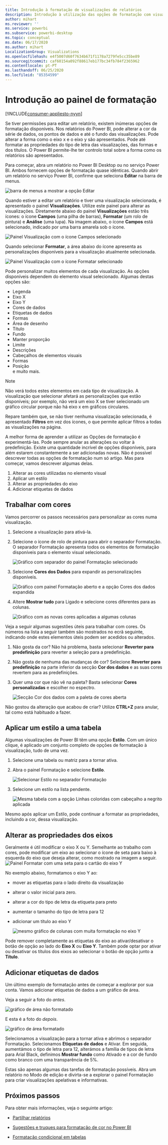 ```yaml
---
title: Introdução à formatação de visualizações de relatórios
description: Introdução à utilização das opções de formatação com visualizações de relatórios
author: mihart
ms.reviewer: ''
ms.service: powerbi
ms.subservice: powerbi-desktop
ms.topic: conceptual
ms.date: 06/17/2020
ms.author: mihart
LocalizationGroup: Visualizations
ms.openlocfilehash: e4f5007d60f7634b671f1178a7279fe5cc35be89
ms.sourcegitcommit: caf60154a092f88617eb177bc34fb784f2365962
ms.contentlocale: pt-PT
ms.lasthandoff: 06/25/2020
ms.locfileid: "85354599"
---
```

# <a name="getting-started-with-the-formatting-pane"></a>Introdução ao painel de formatação

[!INCLUDE[consumer-appliesto-nyyn](../includes/consumer-appliesto-nyyn.md)]    

Se tiver permissões para editar um relatório, existem inúmeras opções de formatação disponíveis. Nos relatórios do Power BI, pode alterar a cor da série de dados, os pontos de dados e até o fundo das visualizações. Pode alterar a forma como o eixo x e o eixo y são apresentados. Pode até formatar as propriedades do tipo de letra das visualizações, das formas e dos títulos. O Power BI permite-lhe ter controlo total sobre a forma como os relatórios são apresentados.

Para começar, abra um relatório no Power BI Desktop ou no serviço Power BI. Ambos fornecem opções de formatação quase idênticas. Quando abrir um relatório no serviço Power BI, confirme que seleciona **Editar** na barra de menus. 

![barra de menus a mostrar a opção Editar](media/service-getting-started-with-color-formatting-and-axis-properties/power-bi-edit.png)

Quando estiver a editar um relatório e tiver uma visualização selecionada, é apresentado o painel **Visualizações**. Utilize este painel para alterar as visualizações. Diretamente abaixo do painel **Visualizações** estão três ícones: o ícone **Campos** (uma pilha de barras), **Formatar** (um rolo de pintura) e **Análise** (uma lupa). Na imagem abaixo, o ícone **Campos** está selecionado, indicado por uma barra amarela sob o ícone.

![Painel Visualização com o ícone Campos selecionado](media/service-getting-started-with-color-formatting-and-axis-properties/power-bi-format.png)

Quando selecionar **Formatar**, a área abaixo do ícone apresenta as personalizações disponíveis para a visualização atualmente selecionada.  

![Painel Visualização com o ícone Formatar selecionado](media/service-getting-started-with-color-formatting-and-axis-properties/power-bi-format-selected.png)

Pode personalizar muitos elementos de cada visualização. As opções disponíveis dependem do elemento visual selecionado. Algumas destas opções são:

* Legenda
* Eixo X
* Eixo Y
* Cores de dados
* Etiquetas de dados
* Formas
* Área de desenho
* Título
* Fundo
* Manter proporção
* Limite
* Descrições
* Cabeçalhos de elementos visuais
* Formas
* Posição    
e muito mais.


> [!NOTE]
>  
> Não verá todos estes elementos em cada tipo de visualização. A visualização que selecionar afetará as personalizações que estão disponíveis; por exemplo, não verá um eixo X se tiver selecionado um gráfico circular porque não há eixo x em gráficos circulares.

Repare também que, se não tiver nenhuma visualização selecionada, é apresentado **Filtros** em vez dos ícones, o que permite aplicar filtros a todas as visualizações na página.

A melhor forma de aprender a utilizar as Opções de formatação é experimentá-las. Pode sempre anular as alterações ou voltar à predefinição. Existe uma quantidade incrível de opções disponíveis, para além estarem constantemente a ser adicionadas novas. Não é possível descrever todas as opções de formatação num só artigo. Mas para começar, vamos descrever algumas delas. 

1. Alterar as cores utilizadas no elemento visual   
2. Aplicar um estilo    
3. Alterar as propriedades do eixo    
4. Adicionar etiquetas de dados    




## <a name="working-with-colors"></a>Trabalhar com cores

Vamos percorrer os passos necessários para personalizar as cores numa visualização.

1. Selecione a visualização para ativá-la.

2. Selecione o ícone de rolo de pintura para abrir o separador Formatação. O separador Formatação apresenta todos os elementos de formatação disponíveis para o elemento visual selecionado.

    ![Gráfico com separador do painel Formatação selecionado](media/service-getting-started-with-color-formatting-and-axis-properties/power-bi-formatting.png)

3. Selecione **Cores dos Dados** para expandir as personalizações disponíveis.  

    ![Gráfico com painel Formatação aberto e a opção Cores dos dados expandida](media/service-getting-started-with-color-formatting-and-axis-properties/power-bi-data-colors.png)

4. Altere **Mostrar tudo** para Ligado e selecione cores diferentes para as colunas.

    ![Gráfico com as novas cores aplicadas a algumas colunas](media/service-getting-started-with-color-formatting-and-axis-properties/power-bi-change-colors.png)

Veja a seguir algumas sugestões úteis para trabalhar com cores. Os números na lista a seguir também são mostrados no ecrã seguinte, indicando onde estes elementos úteis podem ser acedidos ou alterados.

1. Não gosta da cor? Não há problema, basta selecionar **Reverter para predefinição** para reverter a seleção para a predefinição. 

2. Não gosta de nenhuma das mudanças de cor? Selecione **Reverter para predefinição** na parte inferior da secção **Cor dos dados** e as suas cores revertem para as predefinições. 

3. Quer uma cor que não vê na paleta? Basta selecionar **Cores personalizadas** e escolher no espectro.  

   ![Secção Cor dos dados com a paleta de cores aberta](media/service-getting-started-with-color-formatting-and-axis-properties/power-bi-color-extras.png)

Não gostou da alteração que acabou de criar? Utilize **CTRL+Z** para anular, tal como está habituado a fazer.

## <a name="applying-a-style-to-a-table"></a>Aplicar um estilo a uma tabela
Algumas visualizações de Power BI têm uma opção **Estilo**. Com um único clique, é aplicado um conjunto completo de opções de formatação à visualização, tudo de uma vez. 

1. Selecione uma tabela ou matriz para a tornar ativa.   
1. Abra o painel Formatação e selecione **Estilo**.

   ![Selecionar Estilo no separador Formatação](media/service-getting-started-with-color-formatting-and-axis-properties/power-bi-style.png)


1. Selecione um estilo na lista pendente. 

   ![Mesma tabela com a opção Linhas coloridas com cabeçalho a negrito aplicada](media/service-getting-started-with-color-formatting-and-axis-properties/power-bi-style-flashy.png)

Mesmo após aplicar um Estilo, pode continuar a formatar as propriedades, incluindo a cor, dessa visualização.


## <a name="changing-axis-properties"></a>Alterar as propriedades dos eixos

Geralmente é útil modificar o eixo X ou Y. Semelhante ao trabalho com cores, pode modificar um eixo ao selecionar o ícone de seta para baixo à esquerda do eixo que deseja alterar, como mostrado na imagem a seguir.  
![Painel Formatar com uma seta para o cartão do eixo Y](media/service-getting-started-with-color-formatting-and-axis-properties/power-bi-y-axis.png)

No exemplo abaixo, formatamos o eixo Y ao:
- mover as etiquetas para o lado direito da visualização

- alterar o valor inicial para zero.

- alterar a cor do tipo de letra da etiqueta para preto

- aumentar o tamanho do tipo de letra para 12

- adicionar um título ao eixo Y


    ![mesmo gráfico de colunas com muita formatação no eixo Y](media/service-getting-started-with-color-formatting-and-axis-properties/power-bi-axis-changes.png)

Pode remover completamente as etiquetas do eixo ao ativar/desativar o botão de opção ao lado do **Eixo X** ou **Eixo Y**. Também pode optar por ativar ou desativar os títulos dos eixos ao selecionar o botão de opção junto a **Título**.  



## <a name="adding-data-labels"></a>Adicionar etiquetas de dados    

Um último exemplo de formatação antes de começar a explorar por sua conta.  Vamos adicionar etiquetas de dados a um gráfico de área. 

Veja a seguir a foto do *antes*. 

![gráfico de área não formatado](media/service-getting-started-with-color-formatting-and-axis-properties/power-bi-area-chart.png)


E esta é a foto do *depois*.

![gráfico de área formatado](media/service-getting-started-with-color-formatting-and-axis-properties/power-bi-data-labels.png)

Selecionamos a visualização para a tornar ativa e abrimos o separador Formatação.  Selecionamos **Etiquetas de dados** e Ativar. Em seguida, aumentámos o tipo de letra para 12, alterámos a família de tipos de letra para Arial Black, definimos **Mostrar fundo** como Ativado e a cor de fundo como branco com uma transparência de 5%.

Estas são apenas algumas das tarefas de formatação possíveis. Abra um relatório no Modo de edição e divirta-se a explorar o painel Formatação para criar visualizações apelativas e informativas.

## <a name="next-steps"></a>Próximos passos
Para obter mais informações, veja o seguinte artigo: 

* [Partilhar relatórios](../collaborate-share/service-share-reports.md)

* [Sugestões e truques para formatação de cor no Power BI](service-tips-and-tricks-for-color-formatting.md)  
* [Formatação condicional em tabelas](../create-reports/desktop-conditional-table-formatting.md)


